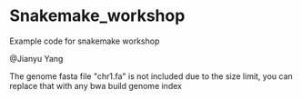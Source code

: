 # Snakemake_workshop
Example code for snakemake workshop

@Jianyu Yang

The genome fasta file "chr1.fa" is not included due to the size limit, you can replace that with any bwa build genome index
